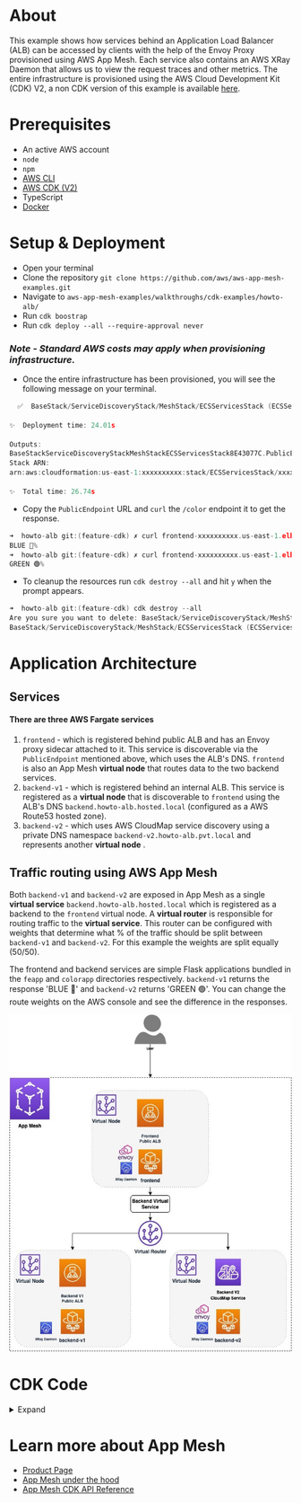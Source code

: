 # About

This example shows how services behind an Application Load Balancer (ALB) can be accessed by clients with the help of the Envoy Proxy provisioned using AWS App Mesh. Each service also contains an AWS XRay Daemon that allows us to view the request traces and other metrics.
The entire infrastructure is provisioned using the AWS Cloud Development Kit (CDK) V2, a non CDK version of this example is available [here](https://github.com/aws/aws-app-mesh-examples/tree/main/walkthroughs/howto-alb).

# Prerequisites

- An active AWS account
- `node`
- `npm`
- [AWS CLI](https://docs.aws.amazon.com/cli/latest/userguide/getting-started-install.html)
- [AWS CDK (V2)](https://docs.aws.amazon.com/cdk/v2/guide/home.html)
- TypeScript
- [Docker](https://docs.docker.com/get-docker/)

# Setup & Deployment

- Open your terminal
- Clone the repository `git clone https://github.com/aws/aws-app-mesh-examples.git`
- Navigate to `aws-app-mesh-examples/walkthroughs/cdk-examples/howto-alb/`
- Run  `cdk boostrap`
- Run `cdk deploy --all --require-approval never`

### _Note - Standard AWS costs may apply when provisioning infrastructure._

- Once the entire infrastructure has been provisioned, you will see the following message on your terminal.

```c
  ✅  BaseStack/ServiceDiscoveryStack/MeshStack/ECSServicesStack (ECSServicesStack)

✨  Deployment time: 24.01s

Outputs:
BaseStackServiceDiscoveryStackMeshStackECSServicesStack8E43077C.PublicEndpoint = frontend-xxxxxxxxxx.us-east-1.elb.amazonaws.com
Stack ARN:
arn:aws:cloudformation:us-east-1:xxxxxxxxxx:stack/ECSServicesStack/xxxxxxxxxx-xxxx-xxxx-xxxx-xxxxxxxxxxxx

✨  Total time: 26.74s
```

- Copy the `PublicEndpoint` URL and `curl`  the `/color` endpoint it to get the response.

```c
➜  howto-alb git:(feature-cdk) ✗ curl frontend-xxxxxxxxxx.us-east-1.elb.amazonaws.com/color
BLUE 🔵%
➜  howto-alb git:(feature-cdk) ✗ curl frontend-xxxxxxxxxx.us-east-1.elb.amazonaws.com/color
GREEN 🟢%
```

- To cleanup the resources run `cdk destroy --all` and hit `y` when the prompt appears.

```c
➜  howto-alb git:(feature-cdk) cdk destroy --all
Are you sure you want to delete: BaseStack/ServiceDiscoveryStack/MeshStack/ECSServicesStack, BaseStack/ServiceDiscoveryStack/MeshStack, BaseStack/ServiceDiscoveryStack, BaseStack (y/n)? y
BaseStack/ServiceDiscoveryStack/MeshStack/ECSServicesStack (ECSServicesStack): destroying...
```

# Application Architecture

## Services

#### There are three AWS Fargate services

 1. `frontend` - which is registered behind public ALB and has an Envoy proxy sidecar attached to it. This service is discoverable  via the `PublicEndpoint` mentioned above, which uses the ALB's DNS. `frontend` is also an App Mesh **virtual node** that routes data to the two backend services.
 2. `backend-v1` - which is registered behind an internal ALB. This service is registered as a **virtual node** that is discoverable to `frontend` using the ALB's DNS `backend.howto-alb.hosted.local` (configured as a AWS Route53 hosted zone).
 3. `backend-v2` - which uses AWS CloudMap service discovery using a private DNS namespace `backend-v2.howto-alb.pvt.local` and represents another **virtual node** .

## Traffic routing using AWS App Mesh

Both `backend-v1` and `backend-v2` are exposed in App Mesh as a single **virtual service** `backend.howto-alb.hosted.local` which is registered as a backend to the `frontend` virtual node. A **virtual router** is responsible for routing traffic to the **virtual service**. This router can be configured with weights that determine what % of the traffic should be split between `backend-v1` and `backend-v2`. For this example the weights are split equally (50/50).

The frontend and backend services are simple Flask applications bundled in the `feapp` and `colorapp` directories respectively. `backend-v1` returns the response 'BLUE 🔵' and `backend-v2` returns 'GREEN 🟢'. You can change the route weights on the AWS console and see the difference in the responses.

<p align="center">
  <img width="550" height="600" src="assets/app-arch.jpg">
</p>

# CDK Code

<details>
<summary>Expand</summary>


## Stacks and Constructs

There are a total of 4 Stacks that provision all the infrastructure for the example.

_Note - The CDK provisions a `CDKToolkit` Stack automatically to deploy AWS CDK apps into your cloud enviroment._

1. `BaseStack` - provisions the network infrastructure like the VPC, ECS Cluster and DNS Hosted Zone, along with the Docker images that are pushed to the ECR Repository.
2. `ServiceDiscoveryStack` - provisions the 2 ALBs used by `frontend` and `backend-v1` and the CloudMap service used by `backend-v2`.
3. `MeshStack` - provisions the different mesh components like the frontend and backend virtual nodes, virtual router and the backend virtual service.
4. `ECSServicesStack` - defines 3 Constructs that contain resources to provision the task definitions and Fargate services for `backend-v1`, `backend-v2` and `frontend`.

<p align="center">
  <img width="600" height="350" src="assets/stacks.jpg">
</p>

The order mentioned above also represents the dependency these Stacks have on eachother. In this case, since we are deploying the Envoy sidecar containers along with our application code, it is necessary for the mesh components to be provisioned before the services are running, so the Envoy proxy can locate them using the `APPMESH_VIRTUAL_NODE_NAME` environment variable.

These dependencies are propagated by passing the Stack objects in the `constructor` of their referencing Stack.

```c
const baseStack = new BaseStack(app, 'BaseStack',{
    stackName: 'BaseStack',
    description: "Provisions the network infrastructure and container images."
});
// Pass baseStack as a constructor argument
const serviceDiscoveryStack = new ServiceDiscoveryStack(baseStack, 'ServiceDiscoveryStack', {
    stackName: 'ServiceDiscoveryStack',
    description: "Provisions the application load balancers and the CloudMap service."
});
```

## App Mesh Resources

The frontend Envoy sidecar also acts as a proxy, this can be configured easily using the `AppMeshProxyConfiguration` construct and then adding it to the `proxyConfiguration` prop of the Fargate task definition.

```c
// Define the envoy proxy configuration
const appMeshProxyConfig = new ecs.AppMeshProxyConfiguration({
      containerName: "envoy",
      properties: {
        proxyIngressPort: 15000,
        proxyEgressPort: 15001,
        appPorts: [ms.sd.base.containerPort],
        ignoredUID: 1337,
        egressIgnoredIPs: ["169.254.170.2", "169.254.169.254"],
      },
    });
// Assign it to the task definiton
this.taskDefinition = new ecs.FargateTaskDefinition(
  this,
  `${this.constructIdentifier}_TaskDefinition`,
  {
    cpu: 256,
    memoryLimitMiB: 512,
    proxyConfiguration: appMeshProxyConfig,
    executionRole: ms.sd.base.executionRole,
    taskRole: ms.sd.base.taskRole,
    family: "front",
  }
);
```

Both `backend-v2` and `frontend` add the Envoy image as a sidecar container, the Envoy App Mesh image (along with other images) is defined in the `BaseStack`. This is then added as a container to the task definitions of these Fargate services.

```c
this.envoyImage = ecs.ContainerImage.fromRegistry(
      "public.ecr.aws/appmesh/aws-appmesh-envoy:v1.21.2.0-prod"
    );
```

```c
// The BackendV1Constructor fetches the container port from the BaseStack and the virtual node name from the MeshStack
const envoyContainer = this.taskDefinition.addContainer(
      `${this.constructIdentifier}_EnvoyContainer`,
      {
        image: ms.sd.base.envoyImage,
        containerName: "envoy",
        environment: {
          ENVOY_LOG_LEVEL: "debug",
          ENABLE_ENVOY_XRAY_TRACING: "1",
          ENABLE_ENVOY_STATS_TAGS: "1",
          APPMESH_VIRTUAL_NODE_NAME: `mesh/${ms.sd.base.projectName}/virtualNode/${ms.backendV2VirtualNode.virtualNodeName}`,
      },
    );
```

The crux of the mesh infrastructure lies in the `MeshStack`. For example, in the code snippet below, we create a new `aws-appmesh.VirtualNode` for `backend-v1`, assign it to the mesh and set the service discovery to the internal ALB's DNS defined in the `ServiceDiscoveryStack`.

```c
// Virtual node with DNS service discovery
this.backendV1VirtualNode = new appmesh.VirtualNode(
      this,
      `${this.stackIdentifier}_BackendV1VirtualNode`,
      {
        mesh: this.mesh,
        virtualNodeName: `${this.sd.base.projectName}-backend-v1-node`,
        listeners: [this.virtualNodeListender],
        serviceDiscovery: appmesh.ServiceDiscovery.dns(
          sd.backendV1LoadBalancer.loadBalancerDnsName
        ),
      }
    );
```

Once we define the virtual nodes, the routing logic of the mesh can be defined using the `aws-appmesh.RouteSpec` and `aws-appmesh.Route` constructs. The `RouteSpec` registers virtual nodes as weighted targets to route traffic to.

```c
const routeSpec = appmesh.RouteSpec.http({
      match: { path: appmesh.HttpRoutePathMatch.startsWith("/") },
      weightedTargets: [
        {
          virtualNode: this.backendV1VirtualNode,
          weight: 50,
        },
        {
          virtualNode: this.backendV2VirtualNode,
          weight: 50,
        },
      ],
    });

this.backendRoute = new appmesh.Route(this, `${this.stackIdentifier}_BackendRoute`, {
  mesh: this.mesh,
  virtualRouter: this.backendVirtualRouter,
  routeName: `${this.sd.base.projectName}-backend-route`,
  routeSpec: routeSpec,
});
```

## Project Structure

The skeleton of the project is generated using the `cdk init sample-app --language typescript` command. By default, your main `node` app sits in the `bin` folder and the cloud infrastructure is provisioned in the `lib` folder.

In the `cdk.json` file, we define two enviroment variables: `PROJECT_NAME` and `CONTAINER_PORT` that refer to the name of this project and the ports at which the Flask applications (`feapp` and `colorapp`) are exposed in the containers. These variables can be fetched within the application using a Construct's `node.tryGetContext` method.

```c
// BaseStack
this.projectName = this.node.tryGetContext("PROJECT_NAME");
this.containerPort = this.node.tryGetContext("CONTAINER_PORT");
```

Using the `aws-ecr-assets.DockerImageAsset` construct, you can push your application image to an ECR repository when the infrastucture is being provisioned by simply pointing it to the directory of your application's `Dockerfile`.

```c
// BaseStack
this.frontendAppImageAsset = new assets.DockerImageAsset(this, `${this.stackIdentifier}_FrontendAppImageAsset`, {
      directory: ".././howto-alb/feapp",
      platform: assets.Platform.LINUX_AMD64,
    });
```

</details>

# Learn more about App Mesh
- [Product Page](https://aws.amazon.com/app-mesh/?nc2=h_ql_prod_nt_appm&aws-app-mesh-blogs.sort-by=item.additionalFields.createdDate&aws-app-mesh-blogs.sort-order=desc&whats-new-cards.sort-by=item.additionalFields.postDateTime&whats-new-cards.sort-order=desc)
- [App Mesh under the hood](https://www.youtube.com/watch?v=h3syq1vbplE)
- [App Mesh CDK API Reference](https://docs.aws.amazon.com/cdk/api/v2/docs/aws-cdk-lib.aws_appmesh-readme.html)